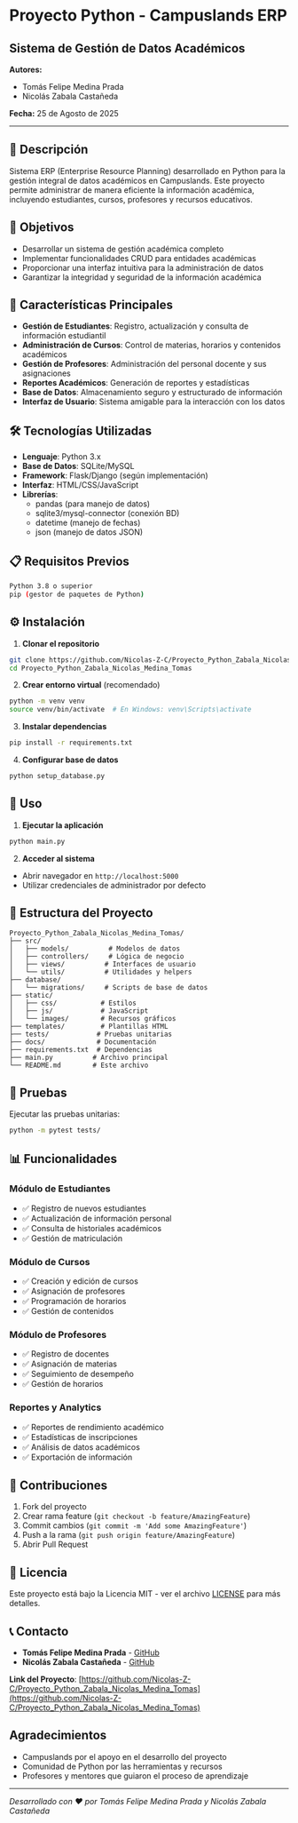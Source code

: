 # Proyecto Python - Campuslands ERP
## Sistema de Gestión de Datos Académicos

**Autores:** 
- Tomás Felipe Medina Prada
- Nicolás Zabala Castañeda

**Fecha:** 25 de Agosto de 2025

---

## 📖 Descripción

Sistema ERP (Enterprise Resource Planning) desarrollado en Python para la gestión integral de datos académicos en Campuslands. Este proyecto permite administrar de manera eficiente la información académica, incluyendo estudiantes, cursos, profesores y recursos educativos.

## 🎯 Objetivos

- Desarrollar un sistema de gestión académica completo
- Implementar funcionalidades CRUD para entidades académicas
- Proporcionar una interfaz intuitiva para la administración de datos
- Garantizar la integridad y seguridad de la información académica

## 🚀 Características Principales

- **Gestión de Estudiantes**: Registro, actualización y consulta de información estudiantil
- **Administración de Cursos**: Control de materias, horarios y contenidos académicos
- **Gestión de Profesores**: Administración del personal docente y sus asignaciones
- **Reportes Académicos**: Generación de reportes y estadísticas
- **Base de Datos**: Almacenamiento seguro y estructurado de información
- **Interfaz de Usuario**: Sistema amigable para la interacción con los datos

## 🛠️ Tecnologías Utilizadas

- **Lenguaje**: Python 3.x
- **Base de Datos**: SQLite/MySQL
- **Framework**: Flask/Django (según implementación)
- **Interfaz**: HTML/CSS/JavaScript
- **Librerías**: 
  - pandas (para manejo de datos)
  - sqlite3/mysql-connector (conexión BD)
  - datetime (manejo de fechas)
  - json (manejo de datos JSON)

## 📋 Requisitos Previos

```bash
Python 3.8 o superior
pip (gestor de paquetes de Python)
```

## ⚙️ Instalación

1. **Clonar el repositorio**
```bash
git clone https://github.com/Nicolas-Z-C/Proyecto_Python_Zabala_Nicolas_Medina_Tomas.git
cd Proyecto_Python_Zabala_Nicolas_Medina_Tomas
```

2. **Crear entorno virtual** (recomendado)
```bash
python -m venv venv
source venv/bin/activate  # En Windows: venv\Scripts\activate
```

3. **Instalar dependencias**
```bash
pip install -r requirements.txt
```

4. **Configurar base de datos**
```bash
python setup_database.py
```

## 🚀 Uso

1. **Ejecutar la aplicación**
```bash
python main.py
```

2. **Acceder al sistema**
- Abrir navegador en `http://localhost:5000`
- Utilizar credenciales de administrador por defecto

## 📁 Estructura del Proyecto

```
Proyecto_Python_Zabala_Nicolas_Medina_Tomas/
├── src/
│   ├── models/          # Modelos de datos
│   ├── controllers/     # Lógica de negocio
│   ├── views/          # Interfaces de usuario
│   └── utils/          # Utilidades y helpers
├── database/
│   └── migrations/     # Scripts de base de datos
├── static/
│   ├── css/           # Estilos
│   ├── js/            # JavaScript
│   └── images/        # Recursos gráficos
├── templates/         # Plantillas HTML
├── tests/            # Pruebas unitarias
├── docs/             # Documentación
├── requirements.txt  # Dependencias
├── main.py          # Archivo principal
└── README.md        # Este archivo
```

## 🧪 Pruebas

Ejecutar las pruebas unitarias:
```bash
python -m pytest tests/
```

## 📊 Funcionalidades

### Módulo de Estudiantes
- ✅ Registro de nuevos estudiantes
- ✅ Actualización de información personal
- ✅ Consulta de historiales académicos
- ✅ Gestión de matriculación

### Módulo de Cursos
- ✅ Creación y edición de cursos
- ✅ Asignación de profesores
- ✅ Programación de horarios
- ✅ Gestión de contenidos

### Módulo de Profesores
- ✅ Registro de docentes
- ✅ Asignación de materias
- ✅ Seguimiento de desempeño
- ✅ Gestión de horarios

### Reportes y Analytics
- ✅ Reportes de rendimiento académico
- ✅ Estadísticas de inscripciones
- ✅ Análisis de datos académicos
- ✅ Exportación de información

## 🤝 Contribuciones

1. Fork del proyecto
2. Crear rama feature (`git checkout -b feature/AmazingFeature`)
3. Commit cambios (`git commit -m 'Add some AmazingFeature'`)
4. Push a la rama (`git push origin feature/AmazingFeature`)
5. Abrir Pull Request

## 📝 Licencia

Este proyecto está bajo la Licencia MIT - ver el archivo [LICENSE](LICENSE) para más detalles.

## 📞 Contacto

- **Tomás Felipe Medina Prada** - [GitHub](https://github.com/)
- **Nicolás Zabala Castañeda** - [GitHub](https://github.com/Nicolas-Z-C)

**Link del Proyecto**: [https://github.com/Nicolas-Z-C/Proyecto_Python_Zabala_Nicolas_Medina_Tomas](https://github.com/Nicolas-Z-C/Proyecto_Python_Zabala_Nicolas_Medina_Tomas)

## Agradecimientos

- Campuslands por el apoyo en el desarrollo del proyecto
- Comunidad de Python por las herramientas y recursos
- Profesores y mentores que guiaron el proceso de aprendizaje

---

*Desarrollado con ❤️ por Tomás Felipe Medina Prada y Nicolás Zabala Castañeda*

